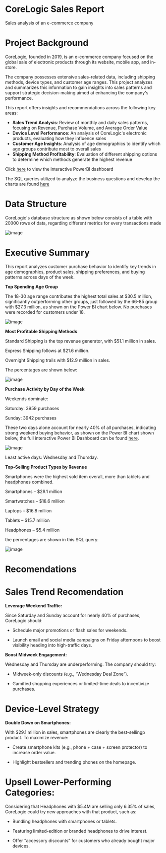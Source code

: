 # CoreLogic Sales Report
Sales analysis of an e-commerce company

# Project Background
CoreLogic, founded in 2019, is an e-commerce company focused on the global sale of electronic products through its website, mobile app, and in-store.

The company possesses extensive sales-related data, including shipping methods, device types, and customer age ranges. This project analyzes and summarizes this information to gain insights into sales patterns and support strategic decision-making aimed at enhancing the company's performance.

This report offers insights and recommendations across the following key areas:

- **Sales Trend Analysis**: Review of monthly and daily sales patterns, focusing on Revenue, Purchase Volume, and Average Order Value
- **Device Level Performance**: An analysis of CoreLogic's electronic products, evaluating how they influence sales
- **Customer Age Insights**: Analysis of age demographics to identify which age groups contribute most to overall sales
- **Shipping Method Profitability**: Evaluation of different shipping options to determine which methods generate the highest revenue

Click [here](https://github.com/Gericko93/CoreLogic-Sales-Report/blob/main/CoreLogic%20Sales%20Report.pbix) to view the interactive PowerBI dashboard

The SQL queries utilized to analyze the business questions and develop the charts are found [here](https://github.com/user-attachments/files/19722317/CoreLogic.SQL.queries.docx)

# Data Structure
CoreLogic's database structure as shown below consists of a table with 20000 rows of data, regarding different metrics for every transactions made

![image](https://github.com/user-attachments/assets/018e20ee-0fb4-4a36-93d0-977a163a7d93)

# Executive Summary
This report analyzes customer purchase behavior to identify key trends in age demographics, product sales, shipping preferences, and buying patterns across days of the week.

**Top Spending Age Group**

The 18-30 age range contributes the highest total sales at $30.5 million, significantly outperforming other groups, just followed by the 66-85 group with  $27.3 million, as shown on the Power BI chart below.
No purchases were recorded for customers under 18.

![image](https://github.com/user-attachments/assets/ad6c158e-4ac8-4331-af39-a40b5b6265f2)


**Most Profitable Shipping Methods**

Standard Shipping is the top revenue generator, with $51.1 million in sales.

Express Shipping follows at $21.6 million.

Overnight Shipping trails with $12.9 million in sales.

The percentages are shown below:

![image](https://github.com/user-attachments/assets/47b7c10d-ae1d-40ac-b83f-0b4b7b182e88)


**Purchase Activity by Day of the Week**

Weekends dominate:

Saturday: 3959 purchases

Sunday: 3942 purchases


These two days alone account for nearly 40% of all purchases, indicating strong weekend buying behavior, as shown on the Power BI chart shown below, the full interactive Power Bi Dashboard can be found [here](https://github.com/Gericko93/CoreLogic-Sales-Report/blob/main/CoreLogic%20Sales%20Report.pbix).

![image](https://github.com/user-attachments/assets/69df2b89-7852-4a73-a498-f122e63af358)


Least active days: Wednesday and Thursday.

**Top-Selling Product Types by Revenue**

Smartphones were the highest sold item overall, more than tablets and headphones combined. 

Smartphones – $29.1 million

Smartwatches – $18.6 million

Laptops – $16.8 million

Tablets – $15.7 million

Headphones – $5.4 million

the percentages are shown in this SQL query:

![image](https://github.com/user-attachments/assets/ae5f7a40-6ecc-45be-9c23-1a4336705a63)


# Recomendations

# Sales Trend Recomendation

**Leverage Weekend Traffic:**

Since Saturday and Sunday account for nearly 40% of purchases, CoreLogic should:

- Schedule major promotions or flash sales for weekends.

- Launch email and social media campaigns on Friday afternoons to boost visibility heading into high-traffic days.

**Boost Midweek Engagement:**

Wednesday and Thursday are underperforming. The company should try:

- Midweek-only discounts (e.g., “Wednesday Deal Zone”).

- Gamified shopping experiences or limited-time deals to incentivize purchases.

# Device-Level Strategy

**Double Down on Smartphones:**

With $29.1 million in sales, smartphones are clearly the best-sellingp product. To maximize revenue:

- Create smartphone kits (e.g., phone + case + screen protector) to increase order value.

- Highlight bestsellers and trending phones on the homepage.

# Upsell Lower-Performing Categories:

Considering that Headphones with $5.4M are selling only 6.35% of sales, CoreLogic could try new approaches with that product, such as:

- Bundling headphones with smartphones or tablets.

- Featuring limited-edition or branded headphones to drive interest.

- Offer “accessory discounts” for customers who already bought major devices.











